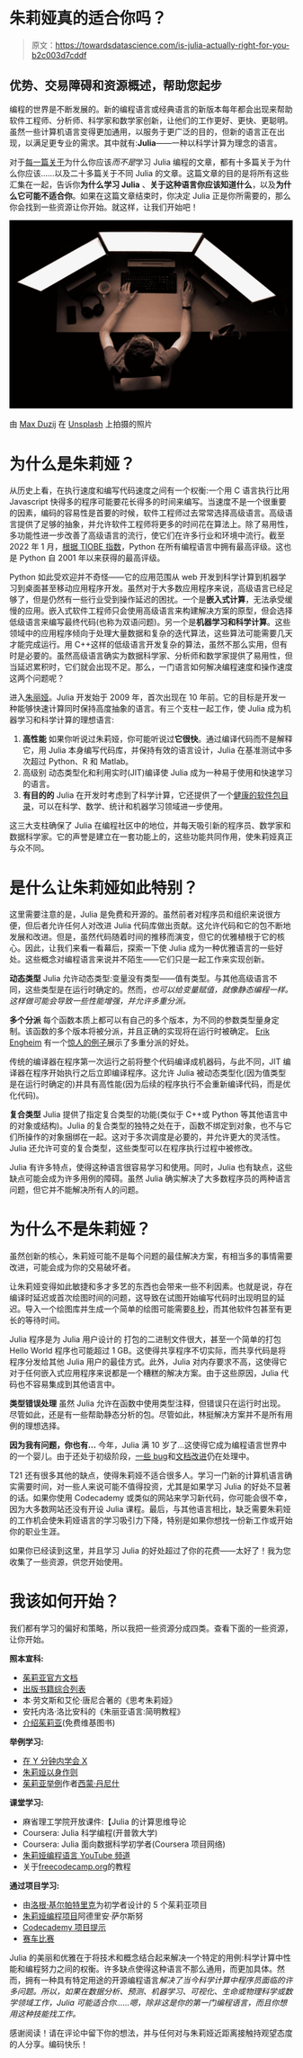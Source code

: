 # 朱莉娅真的适合你吗？

> 原文：<https://towardsdatascience.com/is-julia-actually-right-for-you-b2c003d7cddf>

## 优势、交易障碍和资源概述，帮助您起步

编程的世界是不断发展的。新的编程语言或经典语言的新版本每年都会出现来帮助软件工程师、分析师、科学家和数学家创新，让他们的工作更好、更快、更聪明。虽然一些计算机语言变得更加通用，以服务于更广泛的目的，但新的语言正在出现，以满足更专业的需求。其中就有:**Julia**——一种以科学计算为理念的语言。

对于[每一篇关于](https://medium.com/search?q=should+learn+julia)为什么你应该*而不是*学习 Julia 编程的文章，都有十多篇关于为什么你应该……以及二十多篇关于不同 Julia 的文章。这篇文章的目的是将所有这些汇集在一起，告诉你**为什么学习 Julia** 、**关于这种语言你应该知道什么**，以及**为什么它可能不适合你**。如果在这篇文章结束时，你决定 Julia 正是你所需要的，那么你会找到一些资源让你开始。就这样，让我们开始吧！

![](img/7c6ca67dd423df260e111fc564fede56.png)

由 [Max Duzij](https://unsplash.com/@max_duz?utm_source=medium&utm_medium=referral) 在 [Unsplash](https://unsplash.com?utm_source=medium&utm_medium=referral) 上拍摄的照片

# 为什么是朱莉娅？

从历史上看，在执行速度和编写代码速度之间有一个权衡:一个用 C 语言执行比用 Javascript 快得多的程序可能要花长得多的时间来编写。当速度不是一个很重要的因素，编码的容易性是首要的时候，软件工程师过去常常选择高级语言。高级语言提供了足够的抽象，并允许软件工程师将更多的时间花在算法上。除了易用性，多功能性进一步改善了高级语言的流行，使它们在许多行业和环境中流行。截至 2022 年 1 月，[根据 TIOBE 指数](https://www.tiobe.com/tiobe-index/python/)，Python 在所有编程语言中拥有最高评级。这也是 Python 自 2001 年以来获得的最高评级。

Python 如此受欢迎并不奇怪——它的应用范围从 web 开发到科学计算到机器学习到桌面甚至移动应用程序开发。虽然对于大多数应用程序来说，高级语言已经足够了，但是仍然有一些行业受到操作延迟的困扰。一个是**嵌入式计算**，无法承受缓慢的应用。嵌入式软件工程师只会使用高级语言来构建解决方案的原型，但会选择低级语言来编写最终代码(也称为双语问题)。另一个是**机器学习和科学计算**。这些领域中的应用程序倾向于处理大量数据和复杂的迭代算法，这些算法可能需要几天才能完成运行。用 C++这样的低级语言开发复杂的算法，虽然不那么实用，但有时是必要的。虽然高级语言确实为数据科学家、分析师和数学家提供了易用性，但当延迟累积时，它们就会出现不足。那么，一门语言如何解决编程速度和操作速度这两个问题呢？

进入[朱丽娅](https://julialang.org/)。Julia 开发始于 2009 年，首次出现在 10 年前。它的目标是开发一种能够快速计算同时保持高度抽象的语言。有三个支柱一起工作，使 Julia 成为机器学习和科学计算的理想语言:

1.  **高性能** 如果你听说过朱莉娅，你可能听说过**它很快**。通过编译代码而不是解释它，用 Julia 本身编写代码库，并保持有效的语言设计，Julia 在基准测试中多次超过 Python、R 和 Matlab。
2.  高级别
    动态类型化和利用实时(JIT)编译使 Julia 成为一种易于使用和快速学习的语言。
3.  **有目的的**
    Julia 在开发时考虑到了科学计算，它还提供了一个[健康的软件包目录](https://juliapackages.com/packages)，可以在科学、数学、统计和机器学习领域进一步使用。

这三大支柱确保了 Julia 在编程社区中的地位，并每天吸引新的程序员、数学家和数据科学家。它的声誉是建立在一套功能上的，这些功能共同作用，使朱莉娅真正与众不同。

# 是什么让朱莉娅如此特别？

这里需要注意的是，Julia 是免费和开源的。虽然前者对程序员和组织来说很方便，但后者允许任何人对改进 Julia 代码库做出贡献。这允许代码和它的包不断地发展和改进。但是，虽然代码随着时间的推移而演变，但它的优雅植根于它的核心。因此，让我们来看一看幕后，探索一下使 Julia 成为一种优雅语言的一些好处。这些概念对编程语言来说并不陌生——它们只是一起工作来实现创新。

**动态类型** Julia 允许动态类型:变量没有类型——值有类型。与其他高级语言不同，这些类型是在运行时确定的。然而，*也可以给变量赋值，就像静态编程一样。这样做可能会导致一些性能增强，并允许多重分派。*

**多个分派** 每个函数本质上都可以有自己的多个版本，为不同的参数类型量身定制。该函数的多个版本将被分派，并且正确的实现将在运行时被确定。 [Erik Engheim](https://medium.com/u/c2fa2c34f40c?source=post_page-----b2c003d7cddf--------------------------------) 有一个[惊人的例子](https://medium.com/gitconnected/knights-pikemen-archers-and-multiple-dispatch-69aaee2c4141)展示了多重分派的好处。

传统的编译器在程序第一次运行之前将整个代码编译成机器码，与此不同，JIT 编译器在程序开始执行之后立即编译程序。这允许 Julia 被动态类型化(因为值类型是在运行时确定的)并具有高性能(因为后续的程序执行不会重新编译代码，而是优化代码)。

**复合类型**
Julia 提供了指定复合类型的功能(类似于 C++或 Python 等其他语言中的对象或结构)。Julia 的复合类型的独特之处在于，函数不绑定到对象，也不与它们所操作的对象捆绑在一起。这对于多次调度是必要的，并允许更大的灵活性。Julia 还允许可变的复合类型，这些类型可以在程序执行过程中被修改。

Julia 有许多特点，使得这种语言很容易学习和使用。同时，Julia 也有缺点，这些缺点可能会成为许多用例的障碍。虽然 Julia 确实解决了大多数程序员的两种语言问题，但它并不能解决所有人的问题。

# 为什么不是朱莉娅？

虽然创新的核心，朱莉娅可能不是每个问题的最佳解决方案，有相当多的事情需要改进，可能会成为你的交易破坏者。

让朱莉娅变得如此敏捷和多才多艺的东西也会带来一些不利因素。也就是说，存在编译时延迟或首次绘图时间的问题，这导致在试图开始编写代码时出现明显的延迟。导入一个绘图库并生成一个简单的绘图可能需要[8 秒](https://viralinstruction.com/posts/badjulia/#compile_time_latency)，而其他软件包甚至有更长的等待时间。

Julia 程序是为 Julia 用户设计的
打包的二进制文件很大，甚至一个简单的打包 Hello World 程序也可能超过 1 GB。这使得共享程序不切实际，而共享代码是将程序分发给其他 Julia 用户的最佳方式。此外，Julia 对内存要求不高，这使得它对于任何嵌入式应用程序来说都是一个糟糕的解决方案。由于这些原因，Julia 代码也不容易集成到其他语言中。

**类型错误处理** 虽然 Julia 允许在函数中使用类型注释，但错误只在运行时出现。尽管如此，还是有一些帮助静态分析的包。尽管如此，林挺解决方案并不是所有用例的理想选择。

**因为我有问题，你也有…**
今年，Julia 满 10 岁了…这使得它成为编程语言世界中的一个婴儿。由于还处于初级阶段，[一些 bug](https://github.com/JuliaLang/julia/labels/bug)和[文档改进](https://github.com/JuliaLang/julia/labels/doc)仍在处理中。

T21 还有很多其他的缺点，使得朱莉娅不适合很多人。学习一门新的计算机语言确实需要时间，对一些人来说可能不值得投资，尤其是如果学习 Julia 的好处不显著的话。如果你使用 Codecademy 或类似的网站来学习新代码，你可能会很不幸，因为大多数网站还没有开设 Julia 课程。最后，与其他语言相比，缺乏需要朱莉娅的工作机会使朱莉娅语言的学习吸引力下降，特别是如果你想找一份新工作或开始你的职业生涯。

如果你已经读到这里，并且学习 Julia 的好处超过了你的花费——太好了！我为您收集了一些资源，供您开始使用。

# 我该如何开始？

我们都有学习的偏好和策略，所以我把一些资源分成四类。查看下面的一些资源，让你开始。

**照本宣科:**

*   [茱莉亚官方文档](https://docs.julialang.org/en/v1/)
*   [出版书籍综合列表](https://julialang.org/learning/books/)
*   本·劳文斯和艾伦·唐尼合著的《思考朱莉娅》
*   安托内洛·洛比安科的《朱丽亚语言:简明教程》
*   [介绍茱莉亚](https://en.wikibooks.org/wiki/Introducing_Julia)(免费维基图书)

**举例学习:**

*   [在 Y 分钟内学会 X](https://learnxinyminutes.com/docs/julia/)
*   [朱莉娅以身作则](https://juliabyexample.helpmanual.io/)
*   [茱莉亚举例](https://nextjournal.com/sdanisch/julia-by-example)作者[西蒙·丹尼什](https://medium.com/u/88048cc091db?source=post_page-----b2c003d7cddf--------------------------------)

**课堂学习:**

*   麻省理工学院开放课件:【Julia 的计算思维导论
*   Coursera: Julia 科学编程(开普敦大学)
*   Coursera: Julia 面向数据科学初学者(Coursera 项目网络)
*   [朱莉娅编程语言 YouTube 频道](https://www.youtube.com/c/TheJuliaLanguage)
*   关于[freecodecamp.org](https://www.freecodecamp.org/news/search/?query=julia)的教程

**通过项目学习:**

*   由[洛根·基尔帕特里克](https://medium.com/u/2c8aac9051d3?source=post_page-----b2c003d7cddf--------------------------------)为初学者设计的 5 个茱莉亚项目
*   [朱莉娅编程项目](https://www.oreilly.com/library/view/julia-programming-projects/9781788292740/)阿德里安·萨尔斯努
*   [Codecademy 项目提示](https://www.codecademy.com/resources/blog/coding-projects-for-beginners/)
*   [赛车比赛](https://www.kaggle.com/)

Julia 的美丽和优雅在于将技术和概念结合起来解决一个特定的用例:科学计算中性能和编程努力之间的权衡。许多缺点使得这种语言不那么通用，而更加具体。然而，拥有一种具有特定用途的开源编程语言*解决了当今科学计算中程序员面临的许多问题。所以，如果在数据分析、预测、机器学习、可视化、生命或物理科学或数学领域工作，Julia 可能适合你……嗯，除非这是你的第一门编程语言，而且你想用这种技能找工作。*

感谢阅读！请在评论中留下你的想法，并与任何对与朱莉娅近距离接触持观望态度的人分享。编码快乐！
